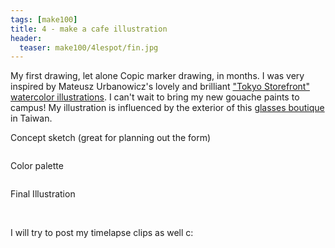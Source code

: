 ```yaml
---
tags: [make100]
title: 4 - make a cafe illustration
header:
  teaser: make100/4lespot/fin.jpg
---
```


My first drawing, let alone Copic marker drawing, in months.  I was very inspired by Mateusz Urbanowicz's lovely and brilliant <a href="http://mateuszurbanowicz.com/tokyo-storefront-illustration-series" target="_blank">"Tokyo Storefront" watercolor illustrations</a>.  I can't wait to bring my new gouache paints to campus!  My illustration is influenced by the exterior of this <a href="https://www.pinterest.com/pin/513621532493975324/" target="_blank">glasses boutique</a> in Taiwan. 

Concept sketch (great for planning out the form)

<img src="{{ site.url }}{{ site.baseurl }}/images/make100/4lespot/concept-sketch.jpg" alt="">

Color palette

<img src="{{ site.url }}{{ site.baseurl }}/images/make100/4lespot/palette.jpg" alt="">

Final Illustration

<img src="{{ site.url }}{{ site.baseurl }}/images/make100/4lespot/fin.jpg" alt="">

<img src="{{ site.url }}{{ site.baseurl }}/images/make100/4lespot/fin2.jpg" alt="">

I will try to post my timelapse clips as well c:
